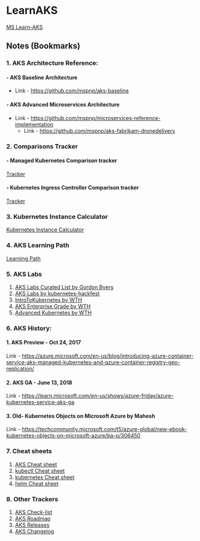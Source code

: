 # LearnAKS
[MS Learn-AKS](https://learn.microsoft.com/en-us/azure/aks/)

## Notes (Bookmarks)


### 1. AKS Architecture Reference:
  #### - AKS Baseline Architecture
   - Link - https://github.com/mspnp/aks-baseline
  #### - AKS Advanced Microservices Architecture
   - Link - https://github.com/mspnp/microservices-reference-implementation
     - Link - https://github.com/mspnp/aks-fabrikam-dronedelivery
 
### 2. Comparisons Tracker
  #### - Managed Kubernetes Comparison tracker
  [Tracker](https://docs.google.com/spreadsheets/d/1RPpyDOLFmcgxMCpABDzrsBYWpPYCIBuvAoUQLwOGoQw/view?pli=1#gid=907731238)
  #### - Kubernetes Ingress Controller Comparison tracker
  [Tracker](https://docs.google.com/spreadsheets/d/191WWNpjJ2za6-nbG4ZoUMXMpUK8KlCIosvQB0f-oq3k/edit#gid=907731238)
### 3. Kubernetes Instance Calculator
   [Kubernetes Instance Calculator](https://learnk8s.io/kubernetes-instance-calculator)
### 4. AKS Learning Path
   [Learning Path](https://github.com/microsoft/kubernetes-learning-path)
### 5. AKS Labs
1. [AKS Labs Curated List by Gordon Byers](https://github.com/Gordonby/AksLabs)
2. [AKS Labs by kubernetes-hackfest](https://github.com/Azure/kubernetes-hackfest)
3. [IntroToKubernetes by WTH](https://github.com/Microsoft/WhatTheHack/tree/master/001-IntroToKubernetes)
4. [AKS Enterprise Grade by WTH](https://github.com/microsoft/WhatTheHack/tree/master/039-AKSEnterpriseGrade)
5. [Advanced Kubernetes by WTH](https://github.com/microsoft/WhatTheHack/tree/master/023-AdvancedKubernetes)

### 6. AKS History:
  #### 1. AKS Preview - Oct 24, 2017
   Link - https://azure.microsoft.com/en-us/blog/introducing-azure-container-service-aks-managed-kubernetes-and-azure-container-registry-geo-replication/
  #### 2. AKS GA - June 13, 2018
   Link - https://learn.microsoft.com/en-us/shows/azure-friday/azure-kubernetes-service-aks-ga
  #### 3. Old- Kubernetes Objects on Microsoft Azure by Mahesh
   Link - https://techcommunity.microsoft.com/t5/azure-global/new-ebook-kubernetes-objects-on-microsoft-azure/ba-p/306450
### 7. Cheat sheets
1. [AKS Cheat sheet](https://gist.github.com/yokawasa/fd9d9b28f7c79461f60d86c23f615677)
2. [kubectl Cheat sheet](https://kubernetes.io/docs/reference/kubectl/quick-reference/)
3. [kubernetes Cheat sheet](https://gist.github.com/tuannvm/4e1bcc993f683ee275ed36e67c30ac49)
4. [helm Cheat sheet](https://gist.github.com/tuannvm/4e1bcc993f683ee275ed36e67c30ac49#file-helm-cheatsheet-md)
### 8. Other Trackers
1. [AKS Check-list](https://www.the-aks-checklist.com/)
2. [AKS Roadmap](https://github.com/Azure/AKS/projects/1)
3. [AKS Releases](https://github.com/Azure/AKS/releases)
4. [AKS Changelog](https://github.com/Azure/AKS/blob/master/CHANGELOG.md)

